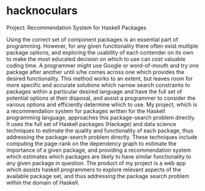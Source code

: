 # hacknoculars

Project: Recommendation System for Haskell Packages

Using the correct set of component packages is an essential part of programming.
However, for any given functionality there often exist multiple package options, and exploring the usability of each contender on its own to make the most educated decision on which to use can cost valuable coding time.
A programmer might use Google or word-of-mouth and try one package after another until s/he comes across one which provides the desired functionality.
This method works to an extent, but leaves room for more specific and accurate solutions which narrow search constraints to packages within a particular desired language and have the full set of potential options at their disposal, and assist a programmer to consider the various options and efficiently determine which to use.
My project, which is a recommendation system for packages written for the Haskell programming language, approaches this package-search problem directly.
It uses the full set of Haskell packages (Hackage) and data science techniques to estimate the quality and functionality of each package, thus addressing the package-search problem directly.
These techniques include computing the page-rank on the dependency graph to estimate the importance of a given package, and providing a recommendation system which estimates which packages are likely to have similar functionality to any given package in question.
The product of my project is a web app which assists haskell programmers to explore relevant aspects of the available package set, and thus addressing the package search problem within the domain of Haskell.

